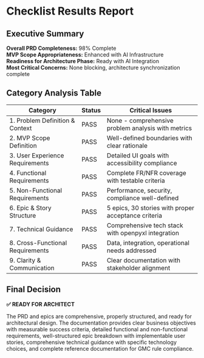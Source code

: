 # Checklist Results Report

## Executive Summary

**Overall PRD Completeness:** 98% Complete  
**MVP Scope Appropriateness:** Enhanced with AI Infrastructure  
**Readiness for Architecture Phase:** Ready with AI Integration  
**Most Critical Concerns:** None blocking, architecture synchronization complete

## Category Analysis Table

| Category                         | Status  | Critical Issues                                    |
| -------------------------------- | ------- | -------------------------------------------------- |
| 1. Problem Definition & Context  | PASS    | None - comprehensive problem analysis with metrics |
| 2. MVP Scope Definition          | PASS    | Well-defined boundaries with clear rationale       |
| 3. User Experience Requirements  | PASS    | Detailed UI goals with accessibility compliance    |
| 4. Functional Requirements       | PASS    | Complete FR/NFR coverage with testable criteria   |
| 5. Non-Functional Requirements   | PASS    | Performance, security, compliance well-defined     |
| 6. Epic & Story Structure        | PASS    | 5 epics, 30 stories with proper acceptance criteria|
| 7. Technical Guidance            | PASS    | Comprehensive tech stack with openpyxl integration |
| 8. Cross-Functional Requirements | PASS    | Data, integration, operational needs addressed     |
| 9. Clarity & Communication       | PASS    | Clear documentation with stakeholder alignment     |

## Final Decision

**✅ READY FOR ARCHITECT**

The PRD and epics are comprehensive, properly structured, and ready for architectural design. The documentation provides clear business objectives with measurable success criteria, detailed functional and non-functional requirements, well-structured epic breakdown with implementable user stories, comprehensive technical guidance with specific technology choices, and complete reference documentation for GMC rule compliance.
